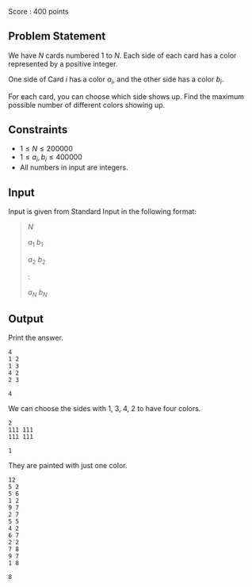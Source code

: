 Score : $400$ points

## Problem Statement

We have $N$ cards numbered $1$ to $N$. Each side of each card has a color represented by a positive integer.

One side of Card $i$ has a color $a_i$, and the other side has a color $b_i$.

For each card, you can choose which side shows up. Find the maximum possible number of different colors showing up.

## Constraints

- $1 \leq N \leq 200000$
- $1 \leq a_i,b_i \leq 400000$
- All numbers in input are integers.

## Input

Input is given from Standard Input in the following format:

> $N$
> 
> $a_1$ $b_1$
> 
> $a_2$ $b_2$
> 
> $:$
> 
> $a_N$ $b_N$

## Output

Print the answer.

```input1
4
1 2
1 3
4 2
2 3
```

```output1
4
```

We can choose the sides with $1$, $3$, $4$, $2$ to have four colors.

```input2
2
111 111
111 111
```

```output2
1
```

They are painted with just one color.

```input3
12
5 2
5 6
1 2
9 7
2 7
5 5
4 2
6 7
2 2
7 8
9 7
1 8
```

```output3
8
```